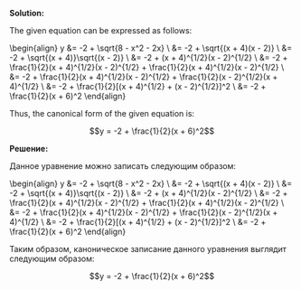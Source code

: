 

**Solution:**

The given equation can be expressed as follows:

\begin{align} 
y &= -2 + \sqrt{8 - x^2 - 2x} \\
&= -2 + \sqrt{(x + 4)(x - 2)} \\
&= -2 + \sqrt{(x + 4)}\sqrt{(x - 2)} \\
&= -2 + (x + 4)^{1/2}(x - 2)^{1/2} \\
&= -2 + \frac{1}{2}(x + 4)^{1/2}(x - 2)^{1/2} + \frac{1}{2}(x + 4)^{1/2}(x - 2)^{1/2} \\
&= -2 + \frac{1}{2}(x + 4)^{1/2}(x - 2)^{1/2} + \frac{1}{2}(x - 2)^{1/2}(x + 4)^{1/2} \\
&= -2 + \frac{1}{2}[(x + 4)^{1/2} + (x - 2)^{1/2}]^2 \\
&= -2 + \frac{1}{2}(x + 6)^2
\end{align}

Thus, the canonical form of the given equation is:

$$y = -2 + \frac{1}{2}(x + 6)^2$$

**Решение:**

Данное уравнение можно записать следующим образом:

\begin{align} 
y &= -2 + \sqrt{8 - x^2 - 2x} \\
&= -2 + \sqrt{(x + 4)(x - 2)} \\
&= -2 + \sqrt{(x + 4)}\sqrt{(x - 2)} \\
&= -2 + (x + 4)^{1/2}(x - 2)^{1/2} \\
&= -2 + \frac{1}{2}(x + 4)^{1/2}(x - 2)^{1/2} + \frac{1}{2}(x + 4)^{1/2}(x - 2)^{1/2} \\
&= -2 + \frac{1}{2}(x + 4)^{1/2}(x - 2)^{1/2} + \frac{1}{2}(x - 2)^{1/2}(x + 4)^{1/2} \\
&= -2 + \frac{1}{2}[(x + 4)^{1/2} + (x - 2)^{1/2}]^2 \\
&= -2 + \frac{1}{2}(x + 6)^2
\end{align}

Таким образом, каноническое записание данного уравнения выглядит следующим образом:

$$y = -2 + \frac{1}{2}(x + 6)^2$$